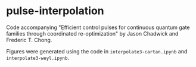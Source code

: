 # pulse-interpolation

Code accompanying "Efficient control pulses for continuous quantum gate families through coordinated re-optimization" by Jason Chadwick and Frederic T. Chong.

Figures were generated using the code in `interpolate3-cartan.ipynb` and `interpolate3-weyl.ipynb`.
